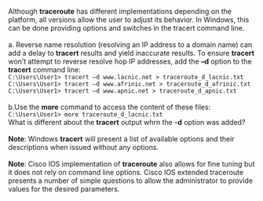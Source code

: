 Although **traceroute** has different implementations depending on the platform, all versions allow the user to adjust its behavior. In Windows, this can be done providing options and switches in the tracert command line.<br><br>
a. Reverse name resolution (resolving an IP address to a domain name) can add a delay to **tracert** results and yield inaccurate results. To ensure **tracert** won’t attempt to reverse resolve hop IP addresses, add the **–d** option to the **tracert** command line:<br>
`C:\Users\User1> tracert –d www.lacnic.net > traceroute_d_lacnic.txt`<br>
`C:\Users\User1> tracert –d www.afrinic.net > traceroute_d_afrinic.txt`<br>
`C:\Users\User1> tracert –d www.apnic.net > traceroute_d_apnic.txt`<br><br>
b.Use the **more** command to access the content of these files:<br>
`C:\Users\User1> more traceroute_d_lacnic.txt`<br>
What is different about the **tracert** output whrn the **-d** option was added?<br><br>
**Note**: Windows **tracert** will present a list of available options and their descriptions when issued without any options.<br><br>
**Note**: Cisco IOS implementation of **traceroute** also allows for fine tuning but it does not rely on command line options. Cisco IOS extended traceroute presents a number of simple questions to allow the administrator to provide values for the desired parameters.
